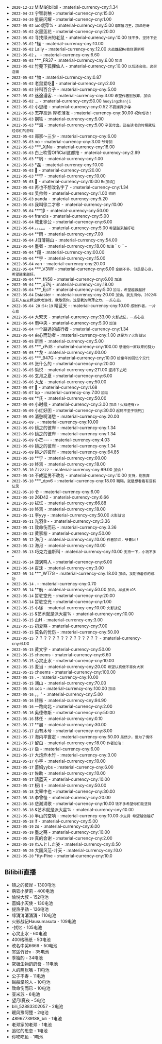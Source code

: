 * `2020-12-23` MIMI的bilbil - :material-currency-cny:1.34
* `2022-04-23` 宇智剥柚 - :material-currency-cny:15.00
* `2022-04-30` 星辰闪耀 - :material-currency-cny:1.00
* `2022-05-02` ωo嗳萍% - :material-currency-cny:5.00 `Q群冒泡王，加油老哥`
* `2022-05-02` 水墨莲花 - :material-currency-cny:20.00
* `2022-05-02` 寻找绿洲的老鼠 - :material-currency-cny:10.00 `钱不多，坚持下去`
* `2022-05-02` *桎 - :material-currency-cny:10.00
* `2022-05-02` Laily - :material-currency-cny:12.00 `火战雄起Re稳住更新啊`
* `2022-05-02` 。 - :material-currency-cny:6.60
* `2022-05-02` ***_FR37 - :material-currency-cny:6.00 `加油`
* `2022-05-02` 竹蔸下狐狸仙人 - :material-currency-cny:10.00 `以后还会给，这买泡面`
* `2022-05-02` *物 - :material-currency-cny:0.87
* `2022-05-02` 老鼠爱吃🍡 - :material-currency-cny:2.00
* `2022-05-02` 铃科百合子 - :material-currency-cny:5.00
* `2022-05-02` 迷途漫客. - :material-currency-cny:3.00 `希望作者别放弃，加油`
* `2022-05-02` ... - :material-currency-cny:50.00 `huoyingzhanji`
* `2022-05-02` 小思绪 - :material-currency-cny:0.52 `不要嫌弃少😭`
* `2022-05-03` 志存高远 厚积薄发 - :material-currency-cny:30.00 `祝你成功！`
* `2022-05-03` 钢铁 - :material-currency-cny:5.00
* `2022-05-03` **海 - :material-currency-cny:5.00 `辛苦付出。还在读书的时候就玩过你们的游戏`
* `2022-05-03` 郑家～三少 - :material-currency-cny:6.00
* `2022-05-03` no - :material-currency-cny:3.00 `爷青回`
* `2022-05-03` ***_XjNu - :material-currency-cny:18.00
* `2022-05-03` 白上吹雪OffiCiaI这都抢 - :material-currency-cny:2.69
* `2022-05-03` **帆 - :material-currency-cny:1.00
* `2022-05-03` *磊 - :material-currency-cny:10.00
* `2022-05-03` 🍉 - :material-currency-cny:20.00
* `2022-05-03` **宁 - :material-currency-cny:10.00
* `2022-05-03`  - :material-currency-cny:10.00 `Re加油💪`
* `2022-05-03` 再也不想改名字了 - :material-currency-cny:1.34
* `2022-05-03` 吴帅帅 - :material-currency-cny:1.00 `帅的`
* `2022-05-03` panda - :material-currency-cny:5.20
* `2022-05-03` 我叫徐二才😎 - :material-currency-cny:10.00
* `2022-05-04` ***铮 - :material-currency-cny:50.00
* `2022-05-04` francis - :material-currency-cny:5.00
* `2022-05-04` 城北徐公 - :material-currency-cny:6.00
* `2022-05-04` 。。。。。 - :material-currency-cny:5.00 `希望越来越好吧`
* `2022-05-04` **雨 - :material-currency-cny:7.00
* `2022-05-04` J日薄锡山 - :material-currency-cny:54.00
* `2022-05-04` 墨者 - :material-currency-cny:18.00 `加油＾０＾~`
* `2022-05-04` *翔 - :material-currency-cny:00.00
* `2022-05-04` **宇 - :material-currency-cny:15.00
* `2022-05-04` van - :material-currency-cny:20.00
* `2022-05-04` ***_V3Wf - :material-currency-cny:6.00 `金额不多，但是是心意，希望越来越好。`
* `2022-05-04` ***_fN58 - :material-currency-cny:6.00 `加油`
* `2022-05-04` ***_q7Aj - :material-currency-cny:18.00
* `2022-05-04` ***_EjcY - :material-currency-cny:5.00 `加油，希望越做越好`
* `2022-05-04` Dsiaster - :material-currency-cny:20.00 `加油，我支持你，2022年还有人在支撑这款老游戏，我敬佩你。这是我的绵薄之力，一点心意。`
* `2022-05-04 20:54:19` 晴蓝天 - :material-currency-cny:10.00 `感谢作者，一片心意`
* `2022-05-04` 大繁天 - :material-currency-cny:33.00 `火影战记，一点心意`
* `2022-05-04` 雨中央 - :material-currency-cny:5.00 `加油`
* `2022-05-04` 一个路過的旅行者 - :material-currency-cny:1.34
* `2022-05-04` 由心而动者 - :material-currency-cny:1.00 `这是为了火影战记`
* `2022-05-05` 断空 - :material-currency-cny:5.00
* `2022-05-05` ***_rPdS - :material-currency-cny:100.00 `感谢你一直以来的努力`
* `2022-05-05` **龙 - :material-currency-cny:00.00
* `2022-05-05` ***_947G - :material-currency-cny:10.00 `给童年的回忆个交代`
* `2022-05-05` 张什么的 - :material-currency-cny:20.00
* `2022-05-05` 愉悦 - :material-currency-cny:211.00 `坚持下去吧`
* `2022-05-06` 玄月之夏 - :material-currency-cny:6.00
* `2022-05-06` 大龙 - :material-currency-cny:50.00
* `2022-05-07` 🦄 - :material-currency-cny:1.68
* `2022-05-07` bp - :material-currency-cny:7.00 `加油`
* `2022-05-08` **氏 - :material-currency-cny:50.00
* `2022-05-09` 小时候 - :material-currency-cny:3.00 `加油！火战还有re`
* `2022-05-09` 小红好困 - :material-currency-cny:30.00 `起码不至于饿死🌸`
* `2022-05-09` 消愁啊消愁 - :material-currency-cny:20.00
* `2022-05-09` . - :material-currency-cny:10.00
* `2022-05-09` 镜之的彼岸 - :material-currency-cny:1.34
* `2022-05-09` 镜之的彼岸 - :material-currency-cny:1.34
* `2022-05-09` 小芒--- - :material-currency-cny:4.03
* `2022-05-09` 镜之的彼岸 - :material-currency-cny:1.34
* `2022-05-09` 镜之的彼岸 - :material-currency-cny:64.85
* `2022-05-10` **宁 - :material-currency-cny:00.00
* `2022-05-10` 终焉 - :material-currency-cny:18.00
* `2022-05-10` Zzzzzz - :material-currency-cny:99.00 `加油！`
* `2022-05-10` 不成猛男不改名 - :material-currency-cny:10.00 `支持，别放弃`
* `2022-05-10` ***_dpv6 - :material-currency-cny:18.00 `鞨鞨，就是想看看有没有记录`
* `2022-05-10` 令 - :material-currency-cny:6.00
* `2022-05-10` 26D42 - :material-currency-cny:6.66
* `2022-05-10` 拭忆 - :material-currency-cny:66.88
* `2022-05-10` 终焉 - :material-currency-cny:18.00
* `2022-05-11` 李yyy - :material-currency-cny:50.00 `火影战记`
* `2022-05-11` 光羽隹- - :material-currency-cny:3.36
* `2022-05-11` 致命伤而已 - :material-currency-cny:3.36
* `2022-05-12` 黄家榕 - :material-currency-cny:50.00
* `2022-05-12` 海月 - :material-currency-cny:10.00 `作者加油，爷青回！`
* `2022-05-12` 海月 - :material-currency-cny:10.00
* `2022-05-13` 巧克力迪斯科 - :material-currency-cny:10.00 `支持一下，小钱不多~`
* `2022-05-14` 漩涡鸣人 - :material-currency-cny:6.00
* `2022-05-14` 百沫 - :material-currency-cny:3.00
* `2022-05-14` ***_WT7G - :material-currency-cny:18.00 `加油，我期待着你的成功`
* `2022-05-14` . - :material-currency-cny:0.70
* `2022-05-14` **航 - :material-currency-cny:50.00 `加油，早点出iOS`
* `2022-05-14` 暂驻空光 - :material-currency-cny:20.00
* `2022-05-14` 暂驻空光 - :material-currency-cny:1.00
* `2022-05-15` 小徐 - :material-currency-cny:10.00 `火影战记`
* `2022-05-15` &艺术就是派大星% - :material-currency-cny:10.00
* `2022-05-15` 山H - :material-currency-cny:3.00
* `2022-05-15` 初夏殇 - :material-currency-cny:7.00
* `2022-05-15` 莫名的忧伤 - :material-currency-cny:50.00
* `2022-05-15` ？？？？？？？？？？？？？？？ - :material-currency-cny:6.00
* `2022-05-15` 黄文宇 - :material-currency-cny:50.00
* `2022-05-15` cheems - :material-currency-cny:6.60
* `2022-05-15` 心灵止水 - :material-currency-cny:10.00
* `2022-05-15` 麦当 - :material-currency-cny:20.00 `希望认真做不辜负大家`
* `2022-05-15` cheems - :material-currency-cny:100.00
* `2022-05-15` . - :material-currency-cny:10.00
* `2022-05-15` 澜山 - :material-currency-cny:70.00
* `2022-05-16` ccc - :material-currency-cny:100.00 `加油`
* `2022-05-16` 。。' - :material-currency-cny:5.00
* `2022-05-16` 转账 - :material-currency-cny:94.90
* `2022-05-16` 一路向北 - :material-currency-cny:2.00
* `2022-05-16` 奥德修斯 - :material-currency-cny:50.00
* `2022-05-16` 林任 - :material-currency-cny:0.10
* `2022-05-17` **晨 - :material-currency-cny:30.00
* `2022-05-17` 山有木兮 - :material-currency-cny:8.00
* `2022-05-17` 海内平寰定 - :material-currency-cny:50.00 `虽然少，但为了情怀`
* `2022-05-17` 留白 - :material-currency-cny:18.00 `作者加油！`
* `2022-05-17` 燊 - :material-currency-cny:6.00
* `2022-05-17` 大炮炸木竹 - :material-currency-cny:3.00
* `2022-05-17` 小宇 - :material-currency-cny:10.00
* `2022-05-17` 蕾姆yybs - :material-currency-cny:6.00
* `2022-05-17` 佐助 - :material-currency-cny:10.00
* `2022-05-17` 晴蓝天 - :material-currency-cny:10.00
* `2022-05-17` 桜川 - :material-currency-cny:50.00
* `2022-05-18` 太宰中也 - :material-currency-cny:30.00
* `2022-05-18` 李曾怪 - :material-currency-cny:20.00
* `2022-05-18` 悲潮涌歌 - :material-currency-cny:10.00 `钱不多希望你们能坚持`
* `2022-05-18` &艺术就是派大星% - :material-currency-cny:10.00
* `2022-05-18` 半山的空响 - :material-currency-cny:10.00 `小支持 希望越做越好`
* `2022-05-18` lf - :material-currency-cny:5.00
* `2022-05-19` zs - :material-currency-cny:6.00
* `2022-05-19` 墨之殇 - :material-currency-cny:10.00
* `2022-05-19` 真的会谢 - :material-currency-cny:2.00
* `2022-05-19` ねんとした姿 - :material-currency-cny:0.50
* `2022-05-20` 大国风范-叶天 - :material-currency-cny:10.0
* `2022-05-20` *tty-Pine - :material-currency-cny:10.0

## Bilibili直播

* 镜之的彼岸 - 1300电池	
* 萌软小萝莉 - 400电池	
* 愉悦大叔 - 152电池	
* 蕾姆小天使 - 130电池	
* 提热乎劲 - 126电池	
* 缘消消消消消 - 110电池	
* 火影战记Hausumasuta - 109电池	
* -拭忆 - 105电池	
* 心灵止水 - 60电池	
* 400格稿纸 - 50电池	
* 改名中奖6666 - 50电池	
* 寄遥竹音x - 35电池	
* 季独酌 - 34电池	
* 究极生物鸽鸽吾 - 11电池	
* 人的两张嘴 - 11电池	
* 公子不寿 - 11电池	
* 贼船掌舵人 - 10电池	
* 致命伤而已 - 10电池	
* 亚米苏 - 6电池	
* 望月I夏夜 - 5电池	
* bili_52883302057 - 2电池	
* 暖风豫阿楚 - 2电池	
* 48967739188_bili - 1电池	
* 老邓家的老邓 - 1电池	
* 追忆的思恋 - 1电池	
* 你吃吃鱼 - 1电池